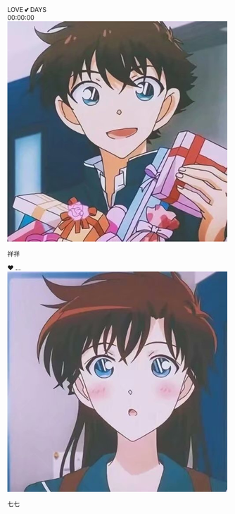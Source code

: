 <head>
    <meta charset="UTF-8">
    <meta name="viewport" content="width=device-width,initial-scale=1.0,maximum-scale=1.0,user-scalable=0">
    <meta http-equiv="X-UA-Compatible" content="ie=edge">
    <link rel="stylesheet" href="/love/css/style.css">
</head>

<style>
.outer{
     max-width: 100% !important;
     margin: 0 auto;
     padding: 0 20px;
  }
</style>

<script type="text/javascript">
    //修改标题
    $(function(){
    $('title').html('恋爱 | 狂欢马克思');
    });
</script>      


<div id="wrapper">
  <span class="title" >LOVE  💕  DAYS</span>

  <div id="clock-box">
      <div id="clock">
          <date></date> 
          <time>00:00:00</time>
      </div>
  </div>

  <div id="info">
      <div class="one">
          <img src="/love/img/xx.png" class="avt">
          <p>祥祥</p>
      </div>
      <div id="heart">
          ❤ 
       <anni>...</anni>
      </div>
      <div class="two">
          <img src="/love/img/qq.png" class="avt">
          <p>七七</p>
      </div>
  </div>
</div>

<script src="/love/js/clock.js"></script>

<iframe allow="autoplay" hidden />